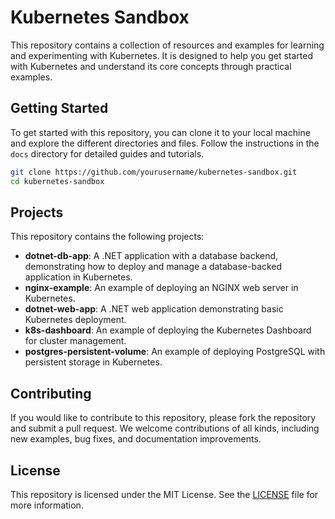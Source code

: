 # Kubernetes Sandbox

This repository contains a collection of resources and examples for learning and experimenting with Kubernetes. It is designed to help you get started with Kubernetes and understand its core concepts through practical examples.

## Getting Started

To get started with this repository, you can clone it to your local machine and explore the different directories and files. Follow the instructions in the `docs` directory for detailed guides and tutorials.

```sh
git clone https://github.com/yourusername/kubernetes-sandbox.git
cd kubernetes-sandbox
```

## Projects

This repository contains the following projects:

- **dotnet-db-app**: A .NET application with a database backend, demonstrating how to deploy and manage a database-backed application in Kubernetes.
- **nginx-example**: An example of deploying an NGINX web server in Kubernetes.
- **dotnet-web-app**: A .NET web application demonstrating basic Kubernetes deployment.
- **k8s-dashboard**: An example of deploying the Kubernetes Dashboard for cluster management.
- **postgres-persistent-volume**: An example of deploying PostgreSQL with persistent storage in Kubernetes.

## Contributing

If you would like to contribute to this repository, please fork the repository and submit a pull request. We welcome contributions of all kinds, including new examples, bug fixes, and documentation improvements.

## License

This repository is licensed under the MIT License. See the [LICENSE](LICENSE) file for more information.
